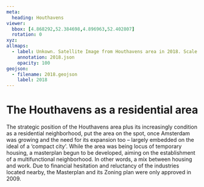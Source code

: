 ```yaml
---
meta:
  heading: Houthavens
viewer:
  bbox: [4.868292,52.384698,4.896963,52.402807]
  rotation: 0
xyz:
allmaps:
  - label: Unkown. Satellite Image from Houthavens area in 2018. Scale none. Google Earth Pro. Accessed 3 Oktober 2023.
    annotation: 2018.json
    opacity: 100
geojson:
  - filename: 2018.geojson
    label: 2018
---
```

# The Houthavens as a residential area
The strategic position of the Houthavens area plus its increasingly condition as a residential neighborhood, put the area on the spot, once Amsterdam was growing and the need for its expansion too – largely embedded on the ideal of a ‘compact city'. While the area was being locus of temporary housing, a masterplan begun to be developed, aiming on the establishment of a multifunctional neighborhood. In other words, a mix between housing and work. Due to financial hesitation and reluctancy of the industries located nearby, the Masterplan and its Zoning plan were only approved in 2009.
